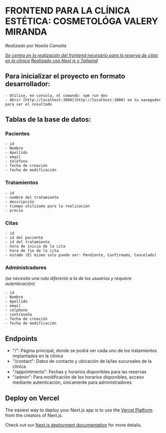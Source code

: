 # FRONTEND PARA LA CLÍNICA ESTÉTICA: COSMETOLÓGA VALERY MIRANDA
*Realizado por Noelia Camelia*

*<ins>Se centra en la realización del frontend necesario para la reserva de citas en la clínica</ins>*
*<ins>Realizado con Next.js y Tailwind</ins>*

## Para inicializar el proyecto en formato desarrollador:
    - Utilice, en consola, el comando: npm run dev
    - Abrir [http://localhost:3000](http://localhost:3000) en tu navegador para ver el resultado

## Tablas de la base de datos: 

### Pacientes
```
- id
- Nombre
- Apellido
- email
- teléfono
- fecha de creación
- fecha de modificación
```

### Tratamientos
```
- id
- nombre del tratamiento
- descripción
- tiempo utilizado para la realización
- precio
```

### Citas
```
- id
- id del paciente
- id del tratamiento
- hora de inicio de la cita
- hora de fin de la cita
- estado (El mismo solo puede ser: Pendiente, Confirmado, Cancelado)
```

### Administradores 
*(se necesita una ruta diferente a la de los usuarios y requiere autenticación)*
```
- id
- Nombre
- Apellido
- email
- celphone
- contraseña 
- fecha de creación
- fecha de modificación
```

## Endpoints
- "/": Página principal, donde se podrá ver cada uno de los tratamientos implantados en la clínica
- "/contact": Datos de contacto y ubicación de la/las sucursales de la clínica
- "/appointments": Fechas y horarios disponibles para las reservas
- "/admin": Para modificación de los horarios disponibles, acceso mediante autenticación, únicamente para administradores

## Deploy on Vercel

The easiest way to deploy your Next.js app is to use the [Vercel Platform](https://vercel.com/new?utm_medium=default-template&filter=next.js&utm_source=create-next-app&utm_campaign=create-next-app-readme) from the creators of Next.js.

Check out our [Next.js deployment documentation](https://nextjs.org/docs/app/building-your-application/deploying) for more details.
